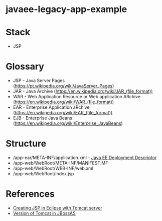 # javaee-legacy-app-example

# Stack

- JSP

# Glossary

- JSP - Java Server Pages (https://pt.wikipedia.org/wiki/JavaServer_Pages)
- JAR - Java Archive (https://en.wikipedia.org/wiki/JAR_(file_format))
- WAR - Web Application Resource or Web application ARchive (https://en.wikipedia.org/wiki/WAR_(file_format))
- EAR - Enterprise Application aRchive (https://en.wikipedia.org/wiki/EAR_(file_format))
- EJB - Enterprise Java Beans (https://en.wikipedia.org/wiki/Enterprise_JavaBeans)

# Structure

- /app-ear/META-INF/application.xml - [Java EE Deployment Descriptor](http://www.oracle.com/webfolder/technetwork/jsc/xml/ns/javaee/index.html)
- /app-web/WebRoot/META-INF/MANIFEST.MF
- /app-web/WebRoot/WEB-INF/web.xml
- /app-web/WebRoot/index.jsp

# References

- [Creating JSP in Eclipse with Tomcat server](IDEhttps://www.javatpoint.com/creating-jsp-in-eclipse-ide)
- [Version of Tomcat in JBossAS](https://developer.jboss.org/wiki/VersionOfTomcatInJBossAS)
